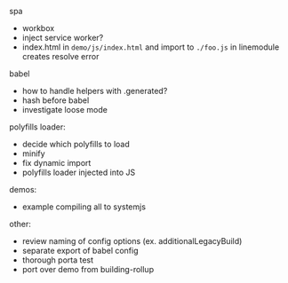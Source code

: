 spa

- workbox
- inject service worker?
- index.html in `demo/js/index.html` and import to `./foo.js` in linemodule creates resolve error

babel

- how to handle helpers with .generated?
- hash before babel
- investigate loose mode

polyfills loader:

- decide which polyfills to load
- minify
- fix dynamic import
- polyfills loader injected into JS

demos:

- example compiling all to systemjs

other:

- review naming of config options (ex. additionalLegacyBuild)
- separate export of babel config
- thorough porta test
- port over demo from building-rollup
